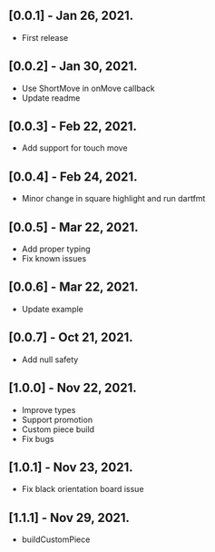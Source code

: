 ## [0.0.1] - Jan 26, 2021.

* First release

## [0.0.2] - Jan 30, 2021.

* Use ShortMove in onMove callback
* Update readme

## [0.0.3] - Feb 22, 2021.

* Add support for touch move

## [0.0.4] - Feb 24, 2021.

* Minor change in square highlight and run dartfmt

## [0.0.5] - Mar 22, 2021.

* Add proper typing
* Fix known issues

## [0.0.6] - Mar 22, 2021.

* Update example

## [0.0.7] - Oct 21, 2021.

* Add null safety

## [1.0.0] - Nov 22, 2021.

* Improve types
* Support promotion
* Custom piece build
* Fix bugs

## [1.0.1] - Nov 23, 2021.

* Fix black orientation board issue

## [1.1.1] - Nov 29, 2021.

* buildCustomPiece
